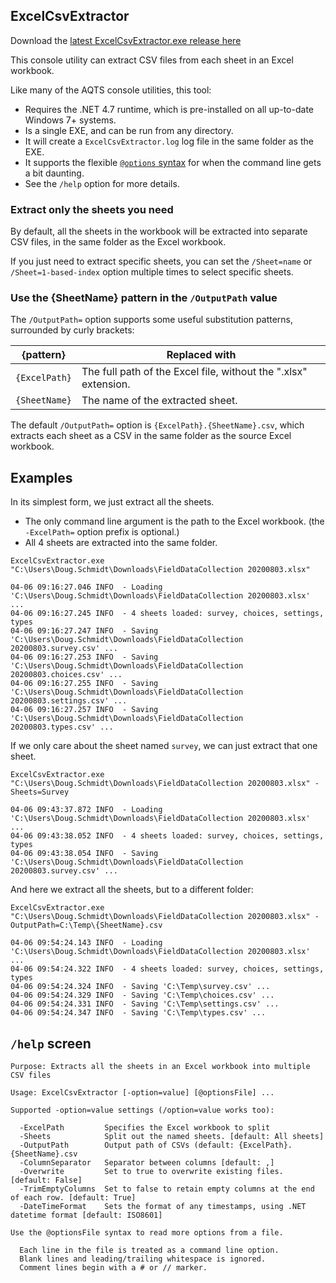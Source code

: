 ﻿## ExcelCsvExtractor

Download the [latest ExcelCsvExtractor.exe release here](../../../../../../releases/latest)

This console utility can extract CSV files from each sheet in an Excel workbook.

Like many of the AQTS console utilities, this tool:
- Requires the .NET 4.7 runtime, which is pre-installed on all up-to-date Windows 7+ systems.
- Is a single EXE, and can be run from any directory.
- It will create a `ExcelCsvExtractor.log` log file in the same folder as the EXE.
- It supports the flexible [`@options` syntax](https://github.com/AquaticInformatics/examples/wiki/Common-command-line-options) for when the command line gets a bit daunting.
- See the `/help` option for more details.

### Extract only the sheets you need

By default, all the sheets in the workbook will be extracted into separate CSV files, in the same folder as the Excel workbook.

If you just need to extract specific sheets, you can set the `/Sheet=name` or `/Sheet=1-based-index` option multiple times to select specific sheets.

### Use the \{SheetName\} pattern in the `/OutputPath` value

The `/OutputPath=` option supports some useful substitution patterns, surrounded by curly brackets:

| \{pattern} | Replaced with |
|---|---|
| `{ExcelPath}` | The full path of the Excel file, without the ".xlsx" extension. |
| `{SheetName}` | The name of the extracted sheet. |

The default `/OutputPath=` option is `{ExcelPath}.{SheetName}.csv`, which extracts each sheet as a CSV in the same folder as the source Excel workbook.

## Examples

In its simplest form, we just extract all the sheets.

- The only command line argument is the path to the Excel workbook. (the `-ExcelPath=` option prefix is optional.)
- All 4 sheets are extracted into the same folder.

```
ExcelCsvExtractor.exe "C:\Users\Doug.Schmidt\Downloads\FieldDataCollection 20200803.xlsx"

04-06 09:16:27.046 INFO  - Loading 'C:\Users\Doug.Schmidt\Downloads\FieldDataCollection 20200803.xlsx' ...
04-06 09:16:27.245 INFO  - 4 sheets loaded: survey, choices, settings, types
04-06 09:16:27.247 INFO  - Saving 'C:\Users\Doug.Schmidt\Downloads\FieldDataCollection 20200803.survey.csv' ...
04-06 09:16:27.253 INFO  - Saving 'C:\Users\Doug.Schmidt\Downloads\FieldDataCollection 20200803.choices.csv' ...
04-06 09:16:27.255 INFO  - Saving 'C:\Users\Doug.Schmidt\Downloads\FieldDataCollection 20200803.settings.csv' ...
04-06 09:16:27.257 INFO  - Saving 'C:\Users\Doug.Schmidt\Downloads\FieldDataCollection 20200803.types.csv' ...
```

If we only care about the sheet named `survey`, we can just extract that one sheet.

```
ExcelCsvExtractor.exe "C:\Users\Doug.Schmidt\Downloads\FieldDataCollection 20200803.xlsx" -Sheets=Survey

04-06 09:43:37.872 INFO  - Loading 'C:\Users\Doug.Schmidt\Downloads\FieldDataCollection 20200803.xlsx' ...
04-06 09:43:38.052 INFO  - 4 sheets loaded: survey, choices, settings, types
04-06 09:43:38.054 INFO  - Saving 'C:\Users\Doug.Schmidt\Downloads\FieldDataCollection 20200803.survey.csv' ...
```

And here we extract all the sheets, but to a different folder:

```
ExcelCsvExtractor.exe "C:\Users\Doug.Schmidt\Downloads\FieldDataCollection 20200803.xlsx" -OutputPath=C:\Temp\{SheetName}.csv

04-06 09:54:24.143 INFO  - Loading 'C:\Users\Doug.Schmidt\Downloads\FieldDataCollection 20200803.xlsx' ...
04-06 09:54:24.322 INFO  - 4 sheets loaded: survey, choices, settings, types
04-06 09:54:24.324 INFO  - Saving 'C:\Temp\survey.csv' ...
04-06 09:54:24.329 INFO  - Saving 'C:\Temp\choices.csv' ...
04-06 09:54:24.331 INFO  - Saving 'C:\Temp\settings.csv' ...
04-06 09:54:24.347 INFO  - Saving 'C:\Temp\types.csv' ...
```

## `/help` screen

```
Purpose: Extracts all the sheets in an Excel workbook into multiple CSV files

Usage: ExcelCsvExtractor [-option=value] [@optionsFile] ...

Supported -option=value settings (/option=value works too):

  -ExcelPath         Specifies the Excel workbook to split
  -Sheets            Split out the named sheets. [default: All sheets]
  -OutputPath        Output path of CSVs (default: {ExcelPath}.{SheetName}.csv
  -ColumnSeparator   Separator between columns [default: ,]
  -Overwrite         Set to true to overwrite existing files. [default: False]
  -TrimEmptyColumns  Set to false to retain empty columns at the end of each row. [default: True]
  -DateTimeFormat    Sets the format of any timestamps, using .NET datetime format [default: ISO8601]

Use the @optionsFile syntax to read more options from a file.

  Each line in the file is treated as a command line option.
  Blank lines and leading/trailing whitespace is ignored.
  Comment lines begin with a # or // marker.
```
